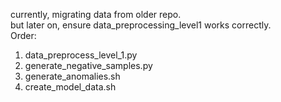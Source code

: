 currently, migrating data from older repo.      
but later on, ensure data_preprocessing_level1 works correctly.     
Order:      
1.  data_preprocess_level_1.py  
2.  generate_negative_samples.py    
3.  generate_anomalies.sh       
4.  create_model_data.sh        
